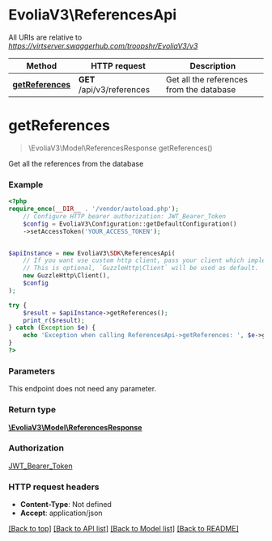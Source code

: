 # EvoliaV3\ReferencesApi

All URIs are relative to *https://virtserver.swaggerhub.com/troopshr/EvoliaV3/v3*

Method | HTTP request | Description
------------- | ------------- | -------------
[**getReferences**](ReferencesApi.md#getreferences) | **GET** /api/v3/references | Get all the references from the database

# **getReferences**
> \EvoliaV3\Model\ReferencesResponse getReferences()

Get all the references from the database

### Example
```php
<?php
require_once(__DIR__ . '/vendor/autoload.php');
    // Configure HTTP bearer authorization: JWT_Bearer_Token
    $config = EvoliaV3\Configuration::getDefaultConfiguration()
    ->setAccessToken('YOUR_ACCESS_TOKEN');


$apiInstance = new EvoliaV3\SDK\ReferencesApi(
    // If you want use custom http client, pass your client which implements `GuzzleHttp\ClientInterface`.
    // This is optional, `GuzzleHttp\Client` will be used as default.
    new GuzzleHttp\Client(),
    $config
);

try {
    $result = $apiInstance->getReferences();
    print_r($result);
} catch (Exception $e) {
    echo 'Exception when calling ReferencesApi->getReferences: ', $e->getMessage(), PHP_EOL;
}
?>
```

### Parameters
This endpoint does not need any parameter.

### Return type

[**\EvoliaV3\Model\ReferencesResponse**](../Model/ReferencesResponse.md)

### Authorization

[JWT_Bearer_Token](../../README.md#JWT_Bearer_Token)

### HTTP request headers

 - **Content-Type**: Not defined
 - **Accept**: application/json

[[Back to top]](#) [[Back to API list]](../../README.md#documentation-for-api-endpoints) [[Back to Model list]](../../README.md#documentation-for-models) [[Back to README]](../../README.md)

